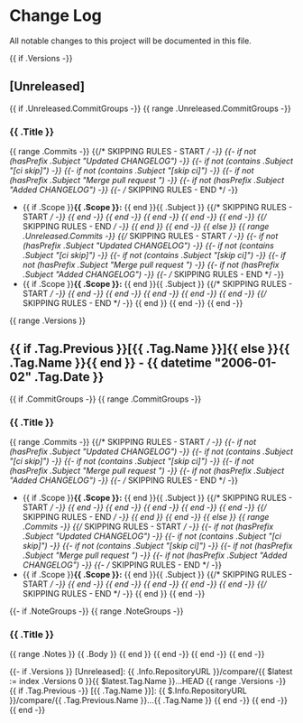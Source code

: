 # Change Log

All notable changes to this project will be documented in this file.

{{ if .Versions -}}
<a name="unreleased"></a>
## [Unreleased]
{{ if .Unreleased.CommitGroups -}}
{{ range .Unreleased.CommitGroups -}}
### {{ .Title }}
{{ range .Commits -}}
{{/* SKIPPING RULES - START */ -}}
{{- if not (hasPrefix .Subject "Updated CHANGELOG") -}}
{{- if not (contains .Subject "[ci skip]") -}}
{{- if not (contains .Subject "[skip ci]") -}}
{{- if not (hasPrefix .Subject "Merge pull request ") -}}
{{- if not (hasPrefix .Subject "Added CHANGELOG") -}}
{{- /* SKIPPING RULES - END */ -}}
- {{ if .Scope }}**{{ .Scope }}:** {{ end }}{{ .Subject }}
  {{/* SKIPPING RULES - START */ -}}
  {{ end -}}
  {{ end -}}
  {{ end -}}
  {{ end -}}
  {{ end -}}
  {{/* SKIPPING RULES - END */ -}}
  {{ end }}
  {{ end -}}
  {{ else }}
  {{ range .Unreleased.Commits -}}
  {{/* SKIPPING RULES - START */ -}}
  {{- if not (hasPrefix .Subject "Updated CHANGELOG") -}}
  {{- if not (contains .Subject "[ci skip]") -}}
  {{- if not (contains .Subject "[skip ci]") -}}
  {{- if not (hasPrefix .Subject "Merge pull request ") -}}
  {{- if not (hasPrefix .Subject "Added CHANGELOG") -}}
  {{- /* SKIPPING RULES - END */ -}}
- {{ if .Scope }}**{{ .Scope }}:** {{ end }}{{ .Subject }}
  {{/* SKIPPING RULES - START */ -}}
  {{ end -}}
  {{ end -}}
  {{ end -}}
  {{ end -}}
  {{ end -}}
  {{/* SKIPPING RULES - END */ -}}
  {{ end }}
  {{ end -}}
  {{ end -}}

{{ range .Versions }}
<a name="{{ .Tag.Name }}"></a>
## {{ if .Tag.Previous }}[{{ .Tag.Name }}]{{ else }}{{ .Tag.Name }}{{ end }} - {{ datetime "2006-01-02" .Tag.Date }}
{{ if .CommitGroups -}}
{{ range .CommitGroups -}}
### {{ .Title }}
{{ range .Commits -}}
{{/* SKIPPING RULES - START */ -}}
{{- if not (hasPrefix .Subject "Updated CHANGELOG") -}}
{{- if not (contains .Subject "[ci skip]") -}}
{{- if not (contains .Subject "[skip ci]") -}}
{{- if not (hasPrefix .Subject "Merge pull request ") -}}
{{- if not (hasPrefix .Subject "Added CHANGELOG") -}}
{{- /* SKIPPING RULES - END */ -}}
- {{ if .Scope }}**{{ .Scope }}:** {{ end }}{{ .Subject }}
  {{/* SKIPPING RULES - START */ -}}
  {{ end -}}
  {{ end -}}
  {{ end -}}
  {{ end -}}
  {{ end -}}
  {{/* SKIPPING RULES - END */ -}}
  {{ end }}
  {{ end -}}
  {{ else }}
  {{ range .Commits -}}
  {{/* SKIPPING RULES - START */ -}}
  {{- if not (hasPrefix .Subject "Updated CHANGELOG") -}}
  {{- if not (contains .Subject "[ci skip]") -}}
  {{- if not (contains .Subject "[skip ci]") -}}
  {{- if not (hasPrefix .Subject "Merge pull request ") -}}
  {{- if not (hasPrefix .Subject "Added CHANGELOG") -}}
  {{- /* SKIPPING RULES - END */ -}}
- {{ if .Scope }}**{{ .Scope }}:** {{ end }}{{ .Subject }}
  {{/* SKIPPING RULES - START */ -}}
  {{ end -}}
  {{ end -}}
  {{ end -}}
  {{ end -}}
  {{ end -}}
  {{/* SKIPPING RULES - END */ -}}
  {{ end }}
  {{ end -}}

{{- if .NoteGroups -}}
{{ range .NoteGroups -}}
### {{ .Title }}
{{ range .Notes }}
{{ .Body }}
{{ end }}
{{ end -}}
{{ end -}}
{{ end -}}

{{- if .Versions }}
[Unreleased]: {{ .Info.RepositoryURL }}/compare/{{ $latest := index .Versions 0 }}{{ $latest.Tag.Name }}...HEAD
{{ range .Versions -}}
{{ if .Tag.Previous -}}
[{{ .Tag.Name }}]: {{ $.Info.RepositoryURL }}/compare/{{ .Tag.Previous.Name }}...{{ .Tag.Name }}
{{ end -}}
{{ end -}}
{{ end -}}
